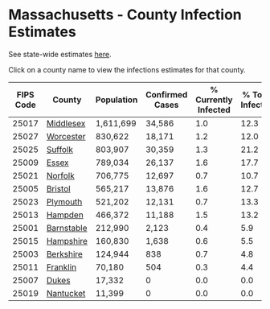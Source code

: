 # Massachusetts - County Infection Estimates

See state-wide estimates [here](/infections/us-ma).

Click on a county name to view the infections estimates for that county.

|   FIPS Code |                   County |   Population |   Confirmed Cases |   % Currently Infected |   % Total Infected |
|-------------|--------------------------|--------------|-------------------|------------------------|--------------------|
|       25017 |   [Middlesex](middlesex) |    1,611,699 |            34,586 |                    1.0 |               12.3 |
|       25027 |   [Worcester](worcester) |      830,622 |            18,171 |                    1.2 |               12.0 |
|       25025 |       [Suffolk](suffolk) |      803,907 |            30,359 |                    1.3 |               21.2 |
|       25009 |           [Essex](essex) |      789,034 |            26,137 |                    1.6 |               17.7 |
|       25021 |       [Norfolk](norfolk) |      706,775 |            12,697 |                    0.7 |               10.7 |
|       25005 |       [Bristol](bristol) |      565,217 |            13,876 |                    1.6 |               12.7 |
|       25023 |     [Plymouth](plymouth) |      521,202 |            12,131 |                    0.7 |               13.3 |
|       25013 |       [Hampden](hampden) |      466,372 |            11,188 |                    1.5 |               13.2 |
|       25001 | [Barnstable](barnstable) |      212,990 |             2,123 |                    0.4 |                5.9 |
|       25015 |   [Hampshire](hampshire) |      160,830 |             1,638 |                    0.6 |                5.5 |
|       25003 |   [Berkshire](berkshire) |      124,944 |               838 |                    0.7 |                4.8 |
|       25011 |     [Franklin](franklin) |       70,180 |               504 |                    0.3 |                4.4 |
|       25007 |           [Dukes](dukes) |       17,332 |                 0 |                    0.0 |                0.0 |
|       25019 |   [Nantucket](nantucket) |       11,399 |                 0 |                    0.0 |                0.0 |